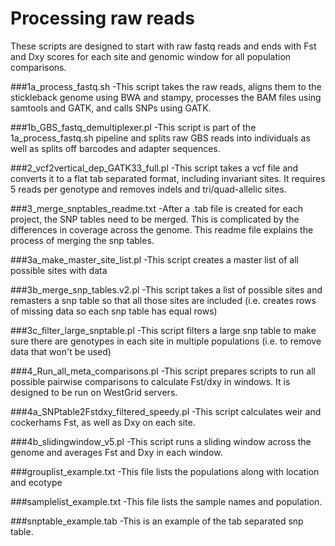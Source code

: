 # Processing raw reads
These scripts are designed to start with raw fastq reads and ends with Fst and Dxy scores for each site and genomic window for all population comparisons. 

###1a_process_fastq.sh
-This script takes the raw reads, aligns them to the stickleback genome using BWA and stampy, processes the BAM files using samtools and GATK, and calls SNPs using GATK. 

###1b_GBS_fastq_demultiplexer.pl
-This script is part of the 1a_process_fastq.sh pipeline and splits raw GBS reads into individuals as well as splits off barcodes and adapter sequences.

###2_vcf2vertical_dep_GATK33_full.pl
-This script takes a vcf file and converts it to a flat tab separated format, including invariant sites. It requires 5 reads per genotype and removes indels and tri/quad-allelic sites.

###3_merge_snptables_readme.txt
-After a .tab file is created for each project, the SNP tables need to be merged. This is complicated by the differences in coverage across the genome. This readme file explains the process of merging the snp tables.

###3a_make_master_site_list.pl
-This script creates a master list of all possible sites with data

###3b_merge_snp_tables.v2.pl
-This script takes a list of possible sites and remasters a snp table so that all those sites are included (i.e. creates rows of missing data so each snp table has equal rows)

###3c_filter_large_snptable.pl
-This script filters a large snp table to make sure there are genotypes in each site in multiple populations (i.e. to remove data that won't be used)

###4_Run_all_meta_comparisons.pl
-This script prepares scripts to run all possible pairwise comparisons to calculate Fst/dxy in windows. It is designed to be run on WestGrid servers.

###4a_SNPtable2Fstdxy_filtered_speedy.pl
-This script calculates weir and cockerhams Fst, as well as Dxy on each site.

###4b_slidingwindow_v5.pl
-This script runs a sliding window across the genome and averages Fst and Dxy in each window.

###grouplist_example.txt
-This file lists the populations along with location and ecotype

###samplelist_example.txt
-This file lists the sample names and population.

###snptable_example.tab
-This is an example of the tab separated snp table.
